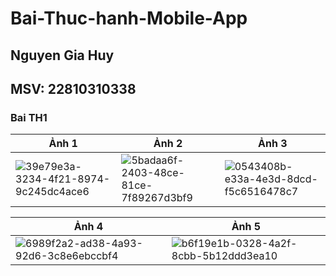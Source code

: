# Bai-Thuc-hanh-Mobile-App

## Nguyen Gia Huy
## MSV: 22810310338

### Bai TH1
| Ảnh 1 | Ảnh 2 | Ảnh 3 |
|---|---|---|
| ![39e79e3a-3234-4f21-8974-9c245dc4ace6](https://github.com/user-attachments/assets/db2cf5c6-a4d9-4c55-b658-bf5860f2e522) | ![5badaa6f-2403-48ce-81ce-7f89267d3bf9](https://github.com/user-attachments/assets/74327934-f71d-4775-bbe3-1f10628faaf9) | ![0543408b-e33a-4e3d-8dcd-f5c6516478c7](https://github.com/user-attachments/assets/d9f8c777-68eb-49a4-b30d-b15198ae3745) |

| Ảnh 4 | Ảnh 5 |
|---|---|
| ![6989f2a2-ad38-4a93-92d6-3c8e6ebccbf4](https://github.com/user-attachments/assets/44b3e234-ade9-4f07-b8a3-bc567ffc5fb2) | ![b6f19e1b-0328-4a2f-8cbb-5b12ddd3ea10](https://github.com/user-attachments/assets/92df8358-1093-4962-a434-42e34f3000bb) |
